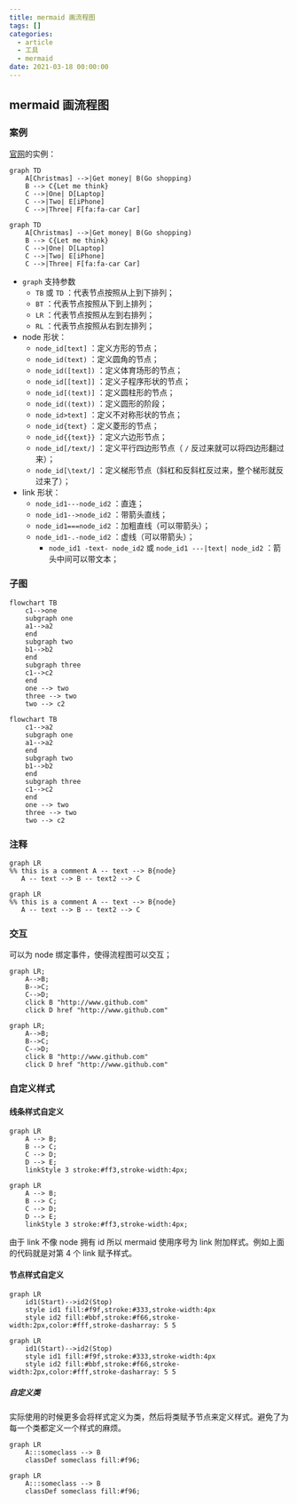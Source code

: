 ```yaml
---
title: mermaid 画流程图
tags: []
categories:
  - article
  - 工具
  - mermaid
date: 2021-03-18 00:00:00
---
```


## mermaid 画流程图

### 案例

[官网](https://mermaid-js.github.io/mermaid/#/flowchart?id=a-node-in-a-cylindrical-shape)的实例：

```mermaid
graph TD
    A[Christmas] -->|Get money| B(Go shopping)
    B --> C{Let me think}
    C -->|One| D[Laptop]
    C -->|Two| E[iPhone]
    C -->|Three| F[fa:fa-car Car]
```

```code
graph TD
    A[Christmas] -->|Get money| B(Go shopping)
    B --> C{Let me think}
    C -->|One| D[Laptop]
    C -->|Two| E[iPhone]
    C -->|Three| F[fa:fa-car Car]
```

- `graph` 支持参数
  - `TB` 或 `TD` ：代表节点按照从上到下排列；
  - `BT` ：代表节点按照从下到上排列；
  - `LR` ：代表节点按照从左到右排列；
  - `RL` ：代表节点按照从右到左排列；
- node 形状：
  - `node_id[text]` ：定义方形的节点；
  - `node_id(text)` ：定义圆角的节点；
  - `node_id([text])` ：定义体育场形的节点；
  - `node_id[[text]]` ：定义子程序形状的节点；
  - `node_id[(text)]` ：定义圆柱形的节点；
  - `node_id((text))` ：定义圆形的阶段；
  - `node_id>text]` ：定义不对称形状的节点；
  - `node_id{text}` ：定义菱形的节点；
  - `node_id{{text}}` ：定义六边形节点；
  - `node_id[/text/]` ：定义平行四边形节点（ `/` 反过来就可以将四边形翻过来）；
  - `node_id[\text/]` ：定义梯形节点（斜杠和反斜杠反过来，整个梯形就反过来了）；
- link 形状：
  - `node_id1---node_id2` ：直连；
  - `node_id1-->node_id2` ：带箭头直线；
  - `node_id1===node_id2` ：加粗直线（可以带箭头）；
  - `node_id1-.-node_id2` ：虚线（可以带箭头）；
    - `node_id1 -text- node_id2` 或 `node_id1 ---|text| node_id2` ：箭头中间可以带文本；

### 子图

```mermaid
flowchart TB
    c1-->one
    subgraph one
    a1-->a2
    end
    subgraph two
    b1-->b2
    end
    subgraph three
    c1-->c2
    end
    one --> two
    three --> two
    two --> c2
```

```code
flowchart TB
    c1-->a2
    subgraph one
    a1-->a2
    end
    subgraph two
    b1-->b2
    end
    subgraph three
    c1-->c2
    end
    one --> two
    three --> two
    two --> c2
```

### 注释

```mermaid
graph LR
%% this is a comment A -- text --> B{node}
   A -- text --> B -- text2 --> C
```

```code
graph LR
%% this is a comment A -- text --> B{node}
   A -- text --> B -- text2 --> C
```

### 交互

可以为 node 绑定事件，使得流程图可以交互；

```mermaid
graph LR;
    A-->B;
    B-->C;
    C-->D;
    click B "http://www.github.com"
    click D href "http://www.github.com"
```

```code
graph LR;
    A-->B;
    B-->C;
    C-->D;
    click B "http://www.github.com"
    click D href "http://www.github.com"
```

### 自定义样式

#### 线条样式自定义

```mermaid
graph LR
    A --> B;
    B --> C;
    C --> D;
    D --> E;
    linkStyle 3 stroke:#ff3,stroke-width:4px;
```

```code
graph LR
    A --> B;
    B --> C;
    C --> D;
    D --> E;
    linkStyle 3 stroke:#ff3,stroke-width:4px;
```

由于 link 不像 node 拥有 id 所以 mermaid 使用序号为 link 附加样式。例如上面的代码就是对第 4 个 link 赋予样式。

#### 节点样式自定义

```mermaid
graph LR
    id1(Start)-->id2(Stop)
    style id1 fill:#f9f,stroke:#333,stroke-width:4px
    style id2 fill:#bbf,stroke:#f66,stroke-width:2px,color:#fff,stroke-dasharray: 5 5
```

```code
graph LR
    id1(Start)-->id2(Stop)
    style id1 fill:#f9f,stroke:#333,stroke-width:4px
    style id2 fill:#bbf,stroke:#f66,stroke-width:2px,color:#fff,stroke-dasharray: 5 5
```

##### 自定义类

实际使用的时候更多会将样式定义为类，然后将类赋予节点来定义样式。避免了为每一个类都定义一个样式的麻烦。

```mermaid
graph LR
    A:::someclass --> B
    classDef someclass fill:#f96;
```

```code
graph LR
    A:::someclass --> B
    classDef someclass fill:#f96;
```

